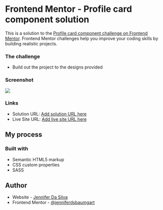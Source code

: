# Frontend Mentor - Profile card component solution

This is a solution to the [Profile card component challenge on Frontend Mentor](https://www.frontendmentor.io/challenges/profile-card-component-cfArpWshJ). Frontend Mentor challenges help you improve your coding skills by building realistic projects. 

### The challenge

- Build out the project to the designs provided

### Screenshot

![](/images/Screenshot%202023-03-26%20at%2017.25.44.png)

### Links

- Solution URL: [Add solution URL here](https://your-solution-url.com)
- Live Site URL: [Add live site URL here](https://your-live-site-url.com)

## My process

### Built with

- Semantic HTML5 markup
- CSS custom properties
- SASS

## Author

- Website - [Jennifer Da Silva](https://jenniferds.netlify.app/english.html)
- Frontend Mentor - [@jenniferdsbaumgart](https://www.frontendmentor.io/profile/jenniferdsbaumgart)
